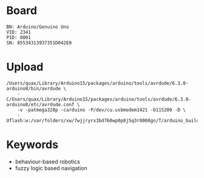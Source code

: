 # Board

	BN: Arduino/Genuino Uno
	VID: 2341
	PID: 0001
	SN: 85534313937351D042E0

# Upload

	/Users/quax/Library/Arduino15/packages/arduino/tools/avrdude/6.3.0-arduino8/bin/avrdude \
		-C/Users/quax/Library/Arduino15/packages/arduino/tools/avrdude/6.3.0-arduino8/etc/avrdude.conf \
		-v -patmega328p -carduino -P/dev/cu.usbmodem1421 -b115200 -D \
		-Uflash:w:/var/folders/xw/7wjjryrx3bd760wp0p8j5q3r0000gn/T/arduino_build_770738/car.ino.hex:i 

# Keywords

- behaviour-based robotics
- fuzzy logic based navigation
